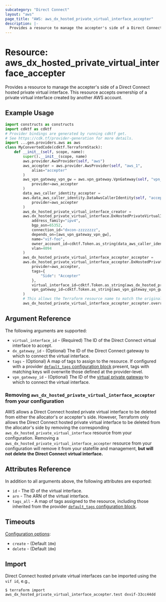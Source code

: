 ```yaml
---
subcategory: "Direct Connect"
layout: "aws"
page_title: "AWS: aws_dx_hosted_private_virtual_interface_accepter"
description: |-
  Provides a resource to manage the accepter's side of a Direct Connect hosted private virtual interface.
---
```


# Resource: aws_dx_hosted_private_virtual_interface_accepter

Provides a resource to manage the accepter's side of a Direct Connect hosted private virtual interface.
This resource accepts ownership of a private virtual interface created by another AWS account.

## Example Usage

```python
import constructs as constructs
import cdktf as cdktf
# Provider bindings are generated by running cdktf get.
# See https://cdk.tf/provider-generation for more details.
import ...gen.providers.aws as aws
class MyConvertedCode(cdktf.TerraformStack):
    def __init__(self, scope, name):
        super().__init__(scope, name)
        aws.provider.AwsProvider(self, "aws")
        aws_accepter = aws.provider.AwsProvider(self, "aws_1",
            alias="accepter"
        )
        aws_vpn_gateway_vpn_gw = aws.vpn_gateway.VpnGateway(self, "vpn_gw",
            provider=aws_accepter
        )
        data_aws_caller_identity_accepter =
        aws.data_aws_caller_identity.DataAwsCallerIdentity(self, "accepter",
            provider=aws_accepter
        )
        aws_dx_hosted_private_virtual_interface_creator =
        aws.dx_hosted_private_virtual_interface.DxHostedPrivateVirtualInterface(self, "creator",
            address_family="ipv4",
            bgp_asn=65352,
            connection_id="dxcon-zzzzzzzz",
            depends_on=[aws_vpn_gateway_vpn_gw],
            name="vif-foo",
            owner_account_id=cdktf.Token.as_string(data_aws_caller_identity_accepter.account_id),
            vlan=4094
        )
        aws_dx_hosted_private_virtual_interface_accepter_accepter =
        aws.dx_hosted_private_virtual_interface_accepter.DxHostedPrivateVirtualInterfaceAccepter(self, "accepter_5",
            provider=aws_accepter,
            tags={
                "Side": "Accepter"
            },
            virtual_interface_id=cdktf.Token.as_string(aws_dx_hosted_private_virtual_interface_creator.id),
            vpn_gateway_id=cdktf.Token.as_string(aws_vpn_gateway_vpn_gw.id)
        )
        # This allows the Terraform resource name to match the original name. You can remove the call if you don't need them to match.
        aws_dx_hosted_private_virtual_interface_accepter_accepter.override_logical_id("accepter")
```

## Argument Reference

The following arguments are supported:

* `virtual_interface_id` - (Required) The ID of the Direct Connect virtual interface to accept.
* `dx_gateway_id` - (Optional) The ID of the Direct Connect gateway to which to connect the virtual interface.
* `tags` - (Optional) A map of tags to assign to the resource. If configured with a provider [`default_tags` configuration block](https://registry.terraform.io/providers/hashicorp/aws/latest/docs#default_tags-configuration-block) present, tags with matching keys will overwrite those defined at the provider-level.
* `vpn_gateway_id` - (Optional) The ID of the [virtual private gateway](vpn_gateway.html) to which to connect the virtual interface.

### Removing `aws_dx_hosted_private_virtual_interface_accepter` from your configuration

AWS allows a Direct Connect hosted private virtual interface to be deleted from either the allocator's or accepter's side.
However, Terraform only allows the Direct Connect hosted private virtual interface to be deleted from the allocator's side
by removing the corresponding `aws_dx_hosted_private_virtual_interface` resource from your configuration.
Removing a `aws_dx_hosted_private_virtual_interface_accepter` resource from your configuration will remove it
from your statefile and management, **but will not delete the Direct Connect virtual interface.**

## Attributes Reference

In addition to all arguments above, the following attributes are exported:

* `id` - The ID of the virtual interface.
* `arn` - The ARN of the virtual interface.
* `tags_all` - A map of tags assigned to the resource, including those inherited from the provider [`default_tags` configuration block](https://registry.terraform.io/providers/hashicorp/aws/latest/docs#default_tags-configuration-block).

## Timeouts

[Configuration options](https://developer.hashicorp.com/terraform/language/resources/syntax#operation-timeouts):

- `create` - (Default `10m`)
- `delete` - (Default `10m`)

## Import

Direct Connect hosted private virtual interfaces can be imported using the `vif id`, e.g.,

```
$ terraform import aws_dx_hosted_private_virtual_interface_accepter.test dxvif-33cc44dd
```

<!-- cache-key: cdktf-0.17.0-pre.15 input-4f90b1ebdff4f98641b8e50e0b04c13029dc3e97052c63cf17eee071d796d07a -->